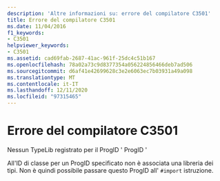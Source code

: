 ```yaml
---
description: 'Altre informazioni su: errore del compilatore C3501'
title: Errore del compilatore C3501
ms.date: 11/04/2016
f1_keywords:
- C3501
helpviewer_keywords:
- C3501
ms.assetid: cad69fab-2687-41ac-961f-25dc4c51b167
ms.openlocfilehash: 78a02a73c9d8377354a056224856466deb7ad506
ms.sourcegitcommit: d6af41e42699628c3e2e6063ec7b03931a49a098
ms.translationtype: MT
ms.contentlocale: it-IT
ms.lasthandoff: 12/11/2020
ms.locfileid: "97315465"
---
```

# <a name="compiler-error-c3501"></a>Errore del compilatore C3501

Nessun TypeLib registrato per il ProgID ' ProgID '

All'ID di classe per un ProgID specificato non è associata una libreria dei tipi. Non è quindi possibile passare questo ProgID all' `#import` istruzione.

